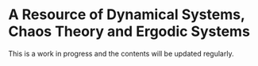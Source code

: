 # A Resource of Dynamical Systems, Chaos Theory and Ergodic Systems

This is a work in progress and the contents will be updated regularly.
